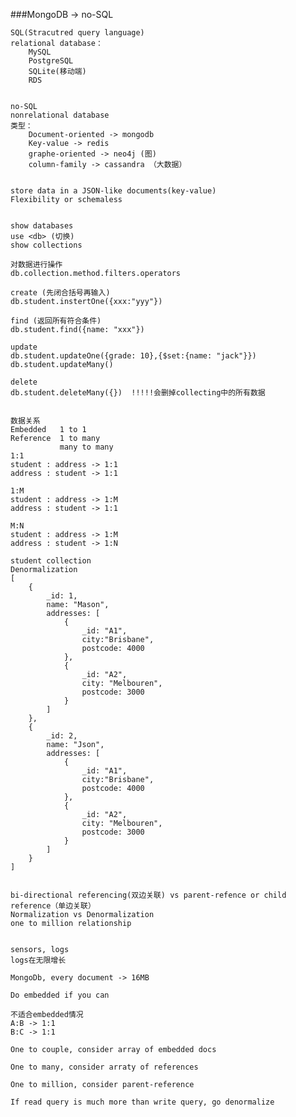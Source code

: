 ###MongoDB -> no-SQL
	
	
	SQL(Stracutred query language)
	relational database：
		MySQL
		PostgreSQL
		SQLite(移动端)
		RDS
	
	
	no-SQL
	nonrelational database
	类型：
		Document-oriented -> mongodb
		Key-value -> redis
		graphe-oriented -> neo4j (图)
		column-family -> cassandra （大数据）
		
	
	store data in a JSON-like documents(key-value)
	Flexibility or schemaless
	
	
	show databases
	use <db> (切换)
	show collections
	
	对数据进行操作
	db.collection.method.filters.operators
	
	create (先闭合括号再输入)
	db.student.instertOne({xxx:"yyy"})
	
	find (返回所有符合条件)
	db.student.find({name: "xxx"})
	
	update
	db.student.updateOne({grade: 10},{$set:{name: "jack"}})
	db.student.updateMany()
	
	delete
	db.student.deleteMany({})  !!!!!会删掉collecting中的所有数据


	数据关系
	Embedded   1 to 1
	Reference  1 to many
	           many to many
	1:1
	student : address -> 1:1
	address : student -> 1:1    
	
	1:M
	student : address -> 1:M
	address : student -> 1:1
	
	M:N
	student : address -> 1:M
	address : student -> 1:N

	student collection
	Denormalization
	[
		{
			_id: 1,
			name: "Mason",
			addresses: [
				{
					_id: "A1",
					city:"Brisbane",
					postcode: 4000
				},
				{
					_id: "A2",
					city: "Melbouren",
					postcode: 3000
				}
			]
		},
		{
			_id: 2,
			name: "Json",
			addresses: [
				{
					_id: "A1",
					city:"Brisbane",
					postcode: 4000
				},
				{
					_id: "A2",
					city: "Melbouren",
					postcode: 3000
				}
			]
		}
	]


	bi-directional referencing(双边关联) vs parent-refence or child reference（单边关联）
	Normalization vs Denormalization 
	one to million relationship


	sensors, logs
	logs在无限增长

	MongoDb, every document -> 16MB

	Do embedded if you can 

	不适合embedded情况
	A:B -> 1:1
	B:C -> 1:1

	One to couple, consider array of embedded docs

	One to many, consider arraty of references

	One to million, consider parent-reference

	If read query is much more than write query, go denormalize